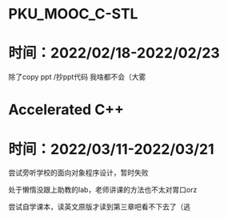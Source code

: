 # PKU_MOOC_C-STL
# 时间：2022/02/18-2022/02/23
除了copy ppt /抄ppt代码 我啥都不会（大雾

# Accelerated C++
# 时间：2022/03/11-2022/03/21
尝试旁听学校的面向对象程序设计，暂时失败

处于懒惰没跟上助教的lab，老师讲课的方法也不太对胃口orz

尝试自学课本，读英文原版才读到第三章吧看不下去了（逃
